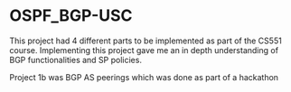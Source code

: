 # OSPF_BGP-USC
This project had 4 different parts to be implemented as part of the CS551 course. Implementing this project gave me an in depth understanding of BGP functionalities and SP policies.

Project 1b was BGP AS peerings which was done as part of a hackathon
